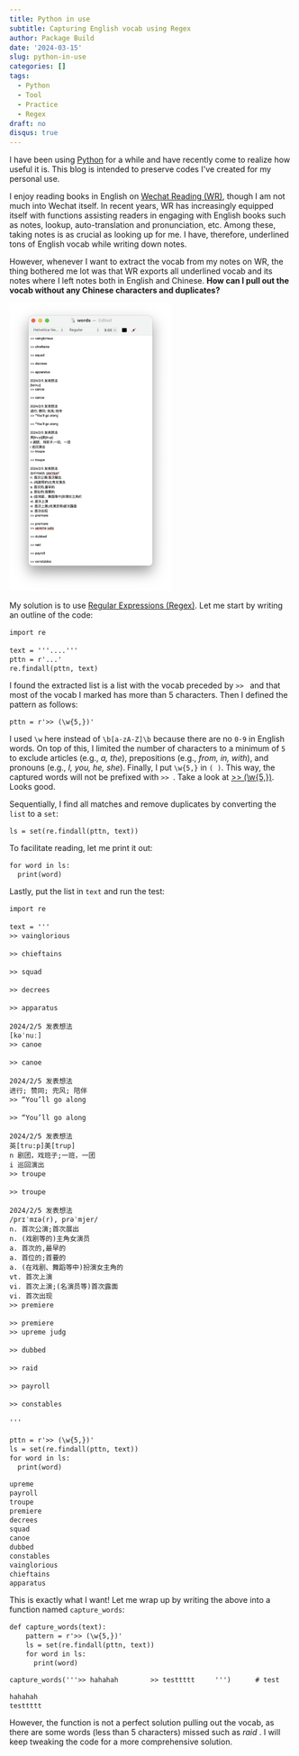 ```yaml
---
title: Python in use
subtitle: Capturing English vocab using Regex
author: Package Build
date: '2024-03-15'
slug: python-in-use
categories: []
tags:
  - Python
  - Tool
  - Practice
  - Regex
draft: no
disqus: true
---
```

I have been using [Python](https://www.python.org) for a while and have recently come to realize how useful it is. This blog is intended to preserve codes I've created for my personal use.

I enjoy reading books in English on [Wechat Reading (WR)](https://weread.qq.com), though I am not much into Wechat itself. In recent years, WR has increasingly equipped itself with functions assisting readers in engaging with English books such as notes, lookup, auto-translation and pronunciation, etc. Among these, taking notes is as crucial as looking up for me. I have, therefore, underlined tons of English vocab while writing down notes. 

However, whenever I want to extract the vocab from my notes on WR, the thing bothered me lot was that WR exports all underlined vocab and its notes where I left notes both in English and Chinese. **How can I pull out the vocab without any Chinese characters and duplicates?**

<img src="cn_and_eng.png" style="zoom:50%;" />

My solution is to use [Regular Expressions (Regex)](https://en.wikipedia.org/wiki/Regular_expression). Let me start by writing an outline of the code:

```
import re

text = '''....'''
pttn = r'...'
re.findall(pttn, text)
```

I found the extracted list is a list with the vocab preceded by  `>> ` and that most of the vocab I marked has more than 5 characters. Then I defined the pattern as follows:

```
pttn = r'>> (\w{5,})'
```

I used `\w` here instead of `\b[a-zA-Z]\b` because there are no `0-9` in English words. On top of this,  I limited the number of characters to a minimum of `5` to exclude articles (e.g., *a, the*), prepositions (e.g., *from, in, with*), and pronouns (e.g., *I, you, he, she*). Finally, I put `\w{5,}` in `( )`. This way, the captured words will not be prefixed with `>> `. Take a look at [>> (\w{5,})](https://regexper.com/#'%3E%3E%20%28%5Cw%7B5%2C%7D%29'). Looks good.

Sequentially, I find all matches and remove duplicates by converting the `list` to a `set`:

```
ls = set(re.findall(pttn, text))
```

To facilitate reading, let me print it out:

```
for word in ls:
  print(word)
```

Lastly, put the list in `text` and run the test:

```
import re

text = '''
>> vainglorious

>> chieftains

>> squad

>> decrees

>> apparatus

2024/2/5 发表想法
[kəˈnuː]
>> canoe

>> canoe

2024/2/5 发表想法
进行; 赞同; 兜风; 陪伴
>> “You’ll go along

>> “You’ll go along

2024/2/5 发表想法
英[tru:p]美[trup]
n 剧团，戏班子;一班，一团
i 巡回演出
>> troupe

>> troupe

2024/2/5 发表想法
/prɪˈmɪə(r), prəˈmjer/
n. 首次公演;首次展出
n. (戏剧等的)主角女演员
a. 首次的,最早的
a. 首位的;首要的
a. (在戏剧、舞蹈等中)扮演女主角的
vt. 首次上演
vi. 首次上演;(名演员等)首次露面
vi. 首次出现
>> premiere

>> premiere
>> upreme judg

>> dubbed

>> raid

>> payroll

>> constables

'''

pttn = r'>> (\w{5,})'
ls = set(re.findall(pttn, text))
for word in ls:
  print(word)
```

```
upreme
payroll
troupe
premiere
decrees
squad
canoe
dubbed
constables
vainglorious
chieftains
apparatus
```

This is exactly what I want! Let me wrap up by writing the above into a function named `capture_words`:

```
def capture_words(text):
    pattern = r'>> (\w{5,})'
    ls = set(re.findall(pttn, text))
    for word in ls:
      print(word)
```

```
capture_words('''>> hahahah        >> testtttt     ''')      # test
```

```
hahahah
testtttt
```

However, the function is not a perfect solution pulling out the vocab, as there are some words (less than 5 characters) missed such as *raid* . I will keep tweaking the code for a more comprehensive solution.
